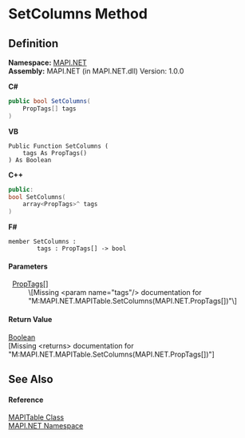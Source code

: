# SetColumns Method




## Definition
**Namespace:** <a href="5bef4637-66f8-16d4-e5f4-4d0da57a1538.md">MAPI.NET</a>  
**Assembly:** MAPI.NET (in MAPI.NET.dll) Version: 1.0.0

**C#**
``` C#
public bool SetColumns(
	PropTags[] tags
)
```
**VB**
``` VB
Public Function SetColumns ( 
	tags As PropTags()
) As Boolean
```
**C++**
``` C++
public:
bool SetColumns(
	array<PropTags>^ tags
)
```
**F#**
``` F#
member SetColumns : 
        tags : PropTags[] -> bool 
```



#### Parameters
<dl><dt>  <a href="1ae9a3cd-e604-b415-e46a-a883db158f2a.md">PropTags</a>[]</dt><dd>\[Missing &lt;param name="tags"/&gt; documentation for "M:MAPI.NET.MAPITable.SetColumns(MAPI.NET.PropTags[])"\]</dd></dl>

#### Return Value
<a href="https://learn.microsoft.com/dotnet/api/system.boolean" target="_blank" rel="noopener noreferrer">Boolean</a>  
\[Missing &lt;returns&gt; documentation for "M:MAPI.NET.MAPITable.SetColumns(MAPI.NET.PropTags[])"\]

## See Also


#### Reference
<a href="fa40f65f-c468-2f4f-aefc-ab5a19ba58ba.md">MAPITable Class</a>  
<a href="5bef4637-66f8-16d4-e5f4-4d0da57a1538.md">MAPI.NET Namespace</a>  
